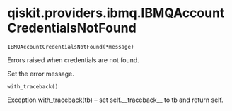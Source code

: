 <span id="qiskit-providers-ibmq-ibmqaccountcredentialsnotfound" />

# qiskit.providers.ibmq.IBMQAccountCredentialsNotFound



`IBMQAccountCredentialsNotFound(*message)`

Errors raised when credentials are not found.

Set the error message.



`with_traceback()`

Exception.with\_traceback(tb) – set self.\_\_traceback\_\_ to tb and return self.
